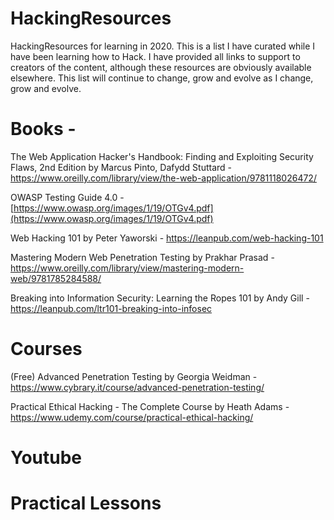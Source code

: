 # HackingResources
HackingResources for learning in 2020.  This is a list I have curated while I have been learning how to Hack.  I have provided all links to support to creators of the content, although these resources are obviously available elsewhere.  This list will continue to change, grow and evolve as I change, grow and evolve.  

# Books -

The Web Application Hacker's Handbook: Finding and Exploiting Security Flaws, 2nd Edition
by Marcus Pinto, Dafydd Stuttard - https://www.oreilly.com/library/view/the-web-application/9781118026472/

OWASP Testing Guide 4.0 - [https://www.owasp.org/images/1/19/OTGv4.pdf](https://www.owasp.org/images/1/19/OTGv4.pdf)

Web Hacking 101 by Peter Yaworski - https://leanpub.com/web-hacking-101

Mastering Modern Web Penetration Testing by Prakhar Prasad - https://www.oreilly.com/library/view/mastering-modern-web/9781785284588/

Breaking into Information Security: Learning the Ropes 101 by Andy Gill - https://leanpub.com/ltr101-breaking-into-infosec

# Courses

(Free) Advanced Penetration Testing by Georgia Weidman - https://www.cybrary.it/course/advanced-penetration-testing/

Practical Ethical Hacking - The Complete Course by Heath Adams - https://www.udemy.com/course/practical-ethical-hacking/

# Youtube

# Practical Lessons

